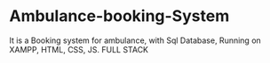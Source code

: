 # Ambulance-booking-System
It is a Booking system for ambulance, with Sql Database, Running on XAMPP, HTML, CSS, JS. FULL STACK
